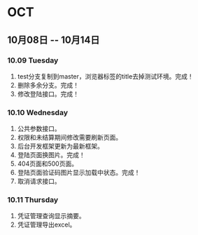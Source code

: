 # OCT

## 10月08日 -- 10月14日

### 10.09 Tuesday
1. test分支复制到master，浏览器标签的title去掉测试环境。完成！
2. 删除多余分支。完成！
3. 修改登陆接口。完成！

### 10.10 Wednesday
1. 公共参数接口。
2. 权限和未结算期间修改需要刷新页面。
3. 后台开发框架更新为最新框架。
4. 登陆页面换图片。完成！
5. 404页面和500页面。
6. 登陆页面验证码图片显示加载中状态。完成！
7. 取消请求接口。

### 10.11 Thursday
1. 凭证管理查询显示摘要。
2. 凭证管理导出excel。